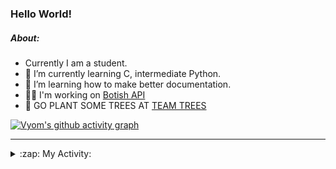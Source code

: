 ### Hello World!

##### About:
- Currently I am a student.
- 🌱 I’m currently learning C, intermediate Python.
- 🌱 I’m learning how to make better documentation.
- 👨‍💻 I'm working on [Botish API](https://github.com/Vyvy-vi/api)
- 🌱 GO PLANT SOME TREES AT [TEAM TREES](https://teamtrees.org/)

[![Vyom's github activity graph](https://activity-graph.herokuapp.com/graph?username=Vyvy-vi)](https://github.com/ashutosh00710/github-readme-activity-graph)

---
<details>
  <summary>:zap: My Activity:</summary>
  
<!--START_SECTION:waka-->
![Code Time](http://img.shields.io/badge/Code%20Time-732%20hrs%2027%20mins-blue)

**I'm a Night 🦉** 

```text
🌞 Morning    57 commits     ██░░░░░░░░░░░░░░░░░░░░░░░   7.96% 
🌆 Daytime    164 commits    █████░░░░░░░░░░░░░░░░░░░░   22.91% 
🌃 Evening    250 commits    ████████░░░░░░░░░░░░░░░░░   34.92% 
🌙 Night      245 commits    ████████░░░░░░░░░░░░░░░░░   34.22%

```
📅 **I'm Most Productive on Sunday** 

```text
Monday       69 commits     ██░░░░░░░░░░░░░░░░░░░░░░░   9.64% 
Tuesday      122 commits    ████░░░░░░░░░░░░░░░░░░░░░   17.04% 
Wednesday    114 commits    ████░░░░░░░░░░░░░░░░░░░░░   15.92% 
Thursday     104 commits    ███░░░░░░░░░░░░░░░░░░░░░░   14.53% 
Friday       77 commits     ██░░░░░░░░░░░░░░░░░░░░░░░   10.75% 
Saturday     84 commits     ███░░░░░░░░░░░░░░░░░░░░░░   11.73% 
Sunday       146 commits    █████░░░░░░░░░░░░░░░░░░░░   20.39%

```


📊 **This Week I Spent My Time On** 

```text
🔥 Editors: 
VS Code                  8 hrs 59 mins       ████████████████████████░   95.72% 
Vim                      24 mins             █░░░░░░░░░░░░░░░░░░░░░░░░   4.28%

🐱‍💻 Projects: 
praise_backend_js        4 hrs 7 mins        ███████████░░░░░░░░░░░░░░   43.95% 
phishing-check-bot       3 hrs 33 mins       █████████░░░░░░░░░░░░░░░░   37.91% 
session-3-revision       42 mins             █░░░░░░░░░░░░░░░░░░░░░░░░   7.48% 
Unknown Project          38 mins             █░░░░░░░░░░░░░░░░░░░░░░░░   6.76% 
TEC-Discord-Automation   8 mins              ░░░░░░░░░░░░░░░░░░░░░░░░░   1.46%

```


 Last Updated on 18/04/2022 18:04:52 UTC
<!--END_SECTION:waka-->
</details>
